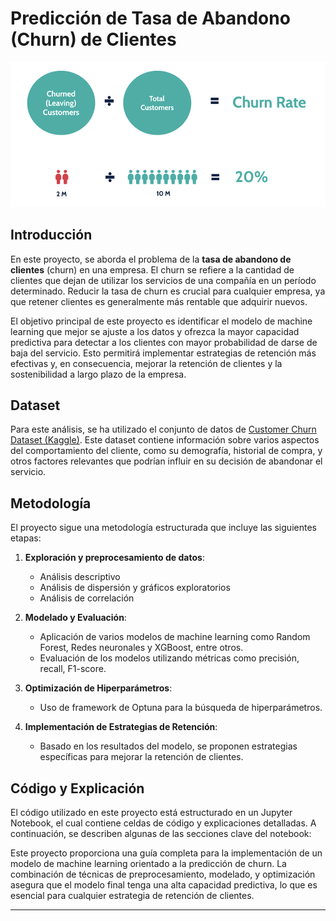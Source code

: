 
# Predicción de Tasa de Abandono (Churn) de Clientes

![Churn Rate](Fig/Churn_rate_img.png)

## Introducción

En este proyecto, se aborda el problema de la **tasa de abandono de clientes** (churn) en una empresa. El churn se refiere a la cantidad de clientes que dejan de utilizar los servicios de una compañía en un período determinado. Reducir la tasa de churn es crucial para cualquier empresa, ya que retener clientes es generalmente más rentable que adquirir nuevos.

El objetivo principal de este proyecto es identificar el modelo de machine learning que mejor se ajuste a los datos y ofrezca la mayor capacidad predictiva para detectar a los clientes con mayor probabilidad de darse de baja del servicio. Esto permitirá implementar estrategias de retención más efectivas y, en consecuencia, mejorar la retención de clientes y la sostenibilidad a largo plazo de la empresa.

## Dataset

Para este análisis, se ha utilizado el conjunto de datos de [Customer Churn Dataset (Kaggle)](https://www.kaggle.com/datasets/muhammadshahidazeem/customer-churn-dataset). Este dataset contiene información sobre varios aspectos del comportamiento del cliente, como su demografía, historial de compra, y otros factores relevantes que podrían influir en su decisión de abandonar el servicio.

## Metodología

El proyecto sigue una metodología estructurada que incluye las siguientes etapas:

1. **Exploración y preprocesamiento de datos**:
   - Análisis descriptivo
   - Análisis de dispersión y gráficos exploratorios
   - Análisis de correlación

2. **Modelado y Evaluación**:
   - Aplicación de varios modelos de machine learning como Random Forest, Redes neuronales y XGBoost, entre otros.
   - Evaluación de los modelos utilizando métricas como precisión, recall, F1-score.

3. **Optimización de Hiperparámetros**:
   - Uso de framework de Optuna para la búsqueda de hiperparámetros.

4. **Implementación de Estrategias de Retención**:
   - Basado en los resultados del modelo, se proponen estrategias específicas para mejorar la retención de clientes.

## Código y Explicación

El código utilizado en este proyecto está estructurado en un Jupyter Notebook, el cual contiene celdas de código y explicaciones detalladas. A continuación, se describen algunas de las secciones clave del notebook:



Este proyecto proporciona una guía completa para la implementación de un modelo de machine learning orientado a la predicción de churn. La combinación de técnicas de preprocesamiento, modelado, y optimización asegura que el modelo final tenga una alta capacidad predictiva, lo que es esencial para cualquier estrategia de retención de clientes.

---

